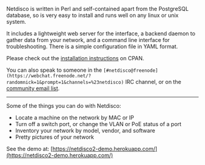 Netdisco is written in Perl and self-contained apart from the PostgreSQL
database, so is very easy to install and runs well on any linux or unix
system.

It includes a lightweight web server for the interface, a backend daemon to
gather data from your network, and a command line interface for
troubleshooting. There is a simple configuration file in YAML format.

Please check out the [installation
instructions](https://metacpan.org/pod/App::Netdisco) on CPAN.

You can also speak to someone in the
`[#netdisco@freenode](https://webchat.freenode.net/?randomnick=1&prompt=1&channels=%23netdisco)`
IRC channel, or on the [community email
list](https://lists.sourceforge.net/lists/listinfo/netdisco-users).

---

Some of the things you can do with Netdisco:

* Locate a machine on the network by MAC or IP
* Turn off a switch port, or change the VLAN or PoE status of a port
* Inventory your network by model, vendor, and software
* Pretty pictures of your network

See the demo at:
[https://netdisco2-demo.herokuapp.com/](https://netdisco2-demo.herokuapp.com/)

